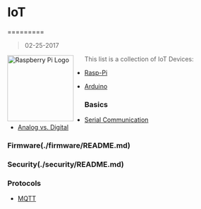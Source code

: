 # IoT
=========
>02-25-2017

<a href="https://www.raspberrypi.org"><img src="https://www.raspberrypi.org/wp-content/uploads/2012/03/raspberry-pi-logo.png" alt="Raspberry Pi Logo" align="left" style="margin-right: 25px" height=150></a>

> This list is a collection of IoT Devices:

* [Rasp-Pi](/rasp-pi/README.md)

* [Arduino](/arduino/README.md)

### Basics

* [Serial Communication](https://learn.sparkfun.com/tutorials/serial-communication)
* [Analog vs. Digital](https://learn.sparkfun.com/tutorials/analog-vs-digital)

### Firmware(./firmware/README.md)

### Security(./security/README.md)

### Protocols
 
* [MQTT](./mqtt/README.md)


